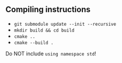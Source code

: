 ## Compiling instructions


- `git submodule update --init --recursive`
- `mkdir build && cd build`
- `cmake ..`
- `cmake --build .`

Do NOT include `using namespace std`!